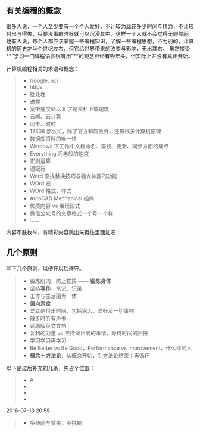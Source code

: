 
## 有关编程的概念
很多人说，一个人至少要有一个个人爱好，不计较为此花多少时间与精力，不计较付出与得失，只要没事的时候就可以沉浸其中，这样一个人就不会觉得无聊烦闷。
也有人说，每个人都应该掌握一些编程知识，了解一些编程思想，不为别的，计算机的历史才半个世纪左右，但它给世界带来的改变与影响，无出其右。
虽然接受**“学习一门编程语言很有用”**的观念已经有些年头，但实际上并没有真正开始。

计算机编程相关的术语和概念：
> * Google, ncr
> * https
> * 批处理
> * 进程
> * 宽带速度处以 8 才是资料下载速度
> * 云端、云计算
> * 同步、时时
> * 12306 那么忙，除了官方和腐败外，还有很多计算机原理
> * 数据库资料的唯一性
> * Windows 下工作中文档命名、查找、更新、同步方面的痛点
> * Everything 闪电般的速度
> * 正则运算
> * 通配符
> * Word 查找替换技巧与强大神器的功能
> * WOrd 宏
> * WOrd 格式、样式
> * AutoCAD Mechanical 插件
> * 优质内容 vs 展现形式
> * 微信公众号的文章格式一个号一个样
> * ……

内容不胜枚举，有精彩内容跳出来再往里面加吧！

## 几个原则
写下几个原则，以便在以后遵守。
> * 锻炼肌肉、防止挨揍 —— **锻炼身体**
> * 坚持**写作**、笔记、记录
> * 工作与生活融为一体
> * **偏向素食**
> * 爱就是付出时间，包括家人、爱好及一切事物
> * 散步时听有声书
> * 读原版英文文档
> * 复利的力量 vs 坚持做正确的事情，等待时间的回报
> * 学习学习再学习
> * Be Better vs Be Good，Performance vs Improvement，什么样的人
> * **概念＋方法论**，从概念开始，到方法论结束；再循环

以下是过后补充的几条，先占个位置：
> * A
> * 
> * 
> * 

2016-07-13 20:55




> * 多鼓励与赞美，不挑剔



